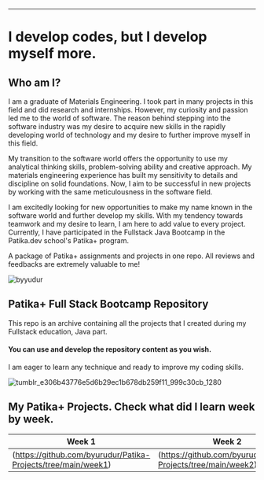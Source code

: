 ---
# I develop codes, but I develop myself more.
## Who am I?

I am a graduate of Materials Engineering. I took part in many projects in this field and did research and internships. However, my curiosity and passion led me to the world of software. The reason behind stepping into the software industry was my desire to acquire new skills in the rapidly developing world of technology and my desire to further improve myself in this field.

My transition to the software world offers the opportunity to use my analytical thinking skills, problem-solving ability and creative approach. My materials engineering experience has built my sensitivity to details and discipline on solid foundations. Now, I aim to be successful in new projects by working with the same meticulousness in the software field.

I am excitedly looking for new opportunities to make my name known in the software world and further develop my skills. With my tendency towards teamwork and my desire to learn, I am here to add value to every project. Currently, I have participated in the Fullstack Java Bootcamp in the Patika.dev school's Patika+ program.

A package of Patika+ assignments and projects in one repo. All reviews and feedbacks are extremely valuable to me!




![byyudur](https://github.com/byurudur/Patika-Projects/assets/136338567/d7843dcd-b8ba-431b-90ec-e7c14ce3daa1)


## Patika+ Full Stack Bootcamp Repository

This repo is an archive containing all the projects that I created during my Fullstack education, Java part.



#### You can use and develop the repository content as you wish.
I am eager to learn any technique and ready to improve my coding skills.



![tumblr_e306b43776e5d6b29ec1b678db259f11_999c30cb_1280](https://github.com/deerborg/Patika_practices/assets/152931069/37b7940f-4d00-4a56-aa60-d59c67dfbca1)





## My Patika+ Projects. Check what did I learn week by week.

| Week 1 | Week 2 |
|----------|----------|
|(https://github.com/byurudur/Patika-Projects/tree/main/week1) |(https://github.com/byurudur/Patika-Projects/tree/main/week2) |
